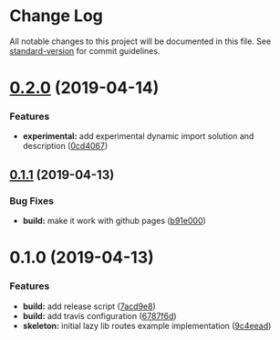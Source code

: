 # Change Log

All notable changes to this project will be documented in this file. See [standard-version](https://github.com/conventional-changelog/standard-version) for commit guidelines.

# [0.2.0](https://github.com/tomastrajan/angular-lazy-lib-demo/compare/v0.1.1...v0.2.0) (2019-04-14)


### Features

* **experimental:** add experimental dynamic import solution and description ([0cd4067](https://github.com/tomastrajan/angular-lazy-lib-demo/commit/0cd4067))



## [0.1.1](https://github.com/tomastrajan/angular-lazy-lib-demo/compare/v0.1.0...v0.1.1) (2019-04-13)


### Bug Fixes

* **build:** make it work with github pages ([b91e000](https://github.com/tomastrajan/angular-lazy-lib-demo/commit/b91e000))



# 0.1.0 (2019-04-13)


### Features

* **build:** add release script ([7acd9e8](https://github.com/tomastrajan/angular-lazy-lib-demo/commit/7acd9e8))
* **build:** add travis configuration ([6787f6d](https://github.com/tomastrajan/angular-lazy-lib-demo/commit/6787f6d))
* **skeleton:** initial lazy lib routes example implementation ([9c4eead](https://github.com/tomastrajan/angular-lazy-lib-demo/commit/9c4eead))
